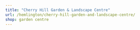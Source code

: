```yaml
---
title: "Cherry Hill Garden & Landscape Centre"
url: /hemlington/cherry-hill-garden-and-landscape-centre/
shop: garden centre
---
```

